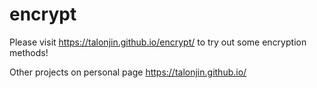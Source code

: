 # encrypt

Please visit https://talonjin.github.io/encrypt/ to try out some encryption methods!

Other projects on personal page https://talonjin.github.io/
